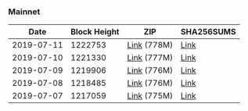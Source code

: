 ### Mainnet

|    Date    | Block Height | ZIP | SHA256SUMS |
| ---------- | ------------ | --- | ---------- |
| 2019-07-11 | 1222753 | [Link](https://s3-ap-southeast-2.amazonaws.com/ion-bootstrap/mainnet/2019-07-11/bootstrap.dat.zip) (778M) | [Link](https://s3-ap-southeast-2.amazonaws.com/ion-bootstrap/mainnet/2019-07-11/SHA256SUMS) |
| 2019-07-10 | 1221330 | [Link](https://s3-ap-southeast-2.amazonaws.com/ion-bootstrap/mainnet/2019-07-10/bootstrap.dat.zip) (777M) | [Link](https://s3-ap-southeast-2.amazonaws.com/ion-bootstrap/mainnet/2019-07-10/SHA256SUMS) |
| 2019-07-09 | 1219906 | [Link](https://s3-ap-southeast-2.amazonaws.com/ion-bootstrap/mainnet/2019-07-09/bootstrap.dat.zip) (776M) | [Link](https://s3-ap-southeast-2.amazonaws.com/ion-bootstrap/mainnet/2019-07-09/SHA256SUMS) |
| 2019-07-08 | 1218485 | [Link](https://s3-ap-southeast-2.amazonaws.com/ion-bootstrap/mainnet/2019-07-08/bootstrap.dat.zip) (776M) | [Link](https://s3-ap-southeast-2.amazonaws.com/ion-bootstrap/mainnet/2019-07-08/SHA256SUMS) |
| 2019-07-07 | 1217059 | [Link](https://s3-ap-southeast-2.amazonaws.com/ion-bootstrap/mainnet/2019-07-07/bootstrap.dat.zip) (775M) | [Link](https://s3-ap-southeast-2.amazonaws.com/ion-bootstrap/mainnet/2019-07-07/SHA256SUMS) |

